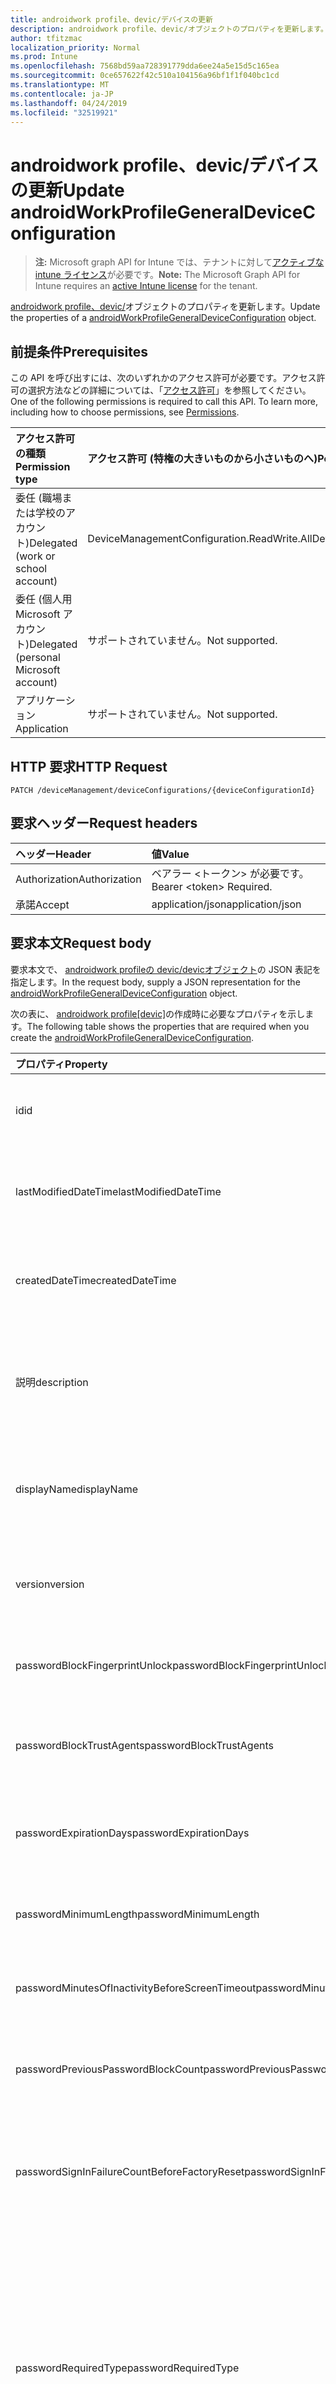 ```yaml
---
title: androidwork profile、devic/デバイスの更新
description: androidwork profile、devic/オブジェクトのプロパティを更新します。
author: tfitzmac
localization_priority: Normal
ms.prod: Intune
ms.openlocfilehash: 7568bd59aa728391779dda6ee24a5e15d5c165ea
ms.sourcegitcommit: 0ce657622f42c510a104156a96bf1f1f040bc1cd
ms.translationtype: MT
ms.contentlocale: ja-JP
ms.lasthandoff: 04/24/2019
ms.locfileid: "32519921"
---
```

# <a name="update-androidworkprofilegeneraldeviceconfiguration"></a><span data-ttu-id="2f2dc-103">androidwork profile、devic/デバイスの更新</span><span class="sxs-lookup"><span data-stu-id="2f2dc-103">Update androidWorkProfileGeneralDeviceConfiguration</span></span>

> <span data-ttu-id="2f2dc-104">**注:** Microsoft graph API for Intune では、テナントに対して[アクティブな intune ライセンス](https://go.microsoft.com/fwlink/?linkid=839381)が必要です。</span><span class="sxs-lookup"><span data-stu-id="2f2dc-104">**Note:** The Microsoft Graph API for Intune requires an [active Intune license](https://go.microsoft.com/fwlink/?linkid=839381) for the tenant.</span></span>

<span data-ttu-id="2f2dc-105">[androidwork profile、devic/](../resources/intune-deviceconfig-androidworkprofilegeneraldeviceconfiguration.md)オブジェクトのプロパティを更新します。</span><span class="sxs-lookup"><span data-stu-id="2f2dc-105">Update the properties of a [androidWorkProfileGeneralDeviceConfiguration](../resources/intune-deviceconfig-androidworkprofilegeneraldeviceconfiguration.md) object.</span></span>

## <a name="prerequisites"></a><span data-ttu-id="2f2dc-106">前提条件</span><span class="sxs-lookup"><span data-stu-id="2f2dc-106">Prerequisites</span></span>
<span data-ttu-id="2f2dc-p101">この API を呼び出すには、次のいずれかのアクセス許可が必要です。アクセス許可の選択方法などの詳細については、「[アクセス許可](/graph/permissions-reference)」を参照してください。</span><span class="sxs-lookup"><span data-stu-id="2f2dc-p101">One of the following permissions is required to call this API. To learn more, including how to choose permissions, see [Permissions](/graph/permissions-reference).</span></span>

|<span data-ttu-id="2f2dc-109">アクセス許可の種類</span><span class="sxs-lookup"><span data-stu-id="2f2dc-109">Permission type</span></span>|<span data-ttu-id="2f2dc-110">アクセス許可 (特権の大きいものから小さいものへ)</span><span class="sxs-lookup"><span data-stu-id="2f2dc-110">Permissions (from most to least privileged)</span></span>|
|:---|:---|
|<span data-ttu-id="2f2dc-111">委任 (職場または学校のアカウント)</span><span class="sxs-lookup"><span data-stu-id="2f2dc-111">Delegated (work or school account)</span></span>|<span data-ttu-id="2f2dc-112">DeviceManagementConfiguration.ReadWrite.All</span><span class="sxs-lookup"><span data-stu-id="2f2dc-112">DeviceManagementConfiguration.ReadWrite.All</span></span>|
|<span data-ttu-id="2f2dc-113">委任 (個人用 Microsoft アカウント)</span><span class="sxs-lookup"><span data-stu-id="2f2dc-113">Delegated (personal Microsoft account)</span></span>|<span data-ttu-id="2f2dc-114">サポートされていません。</span><span class="sxs-lookup"><span data-stu-id="2f2dc-114">Not supported.</span></span>|
|<span data-ttu-id="2f2dc-115">アプリケーション</span><span class="sxs-lookup"><span data-stu-id="2f2dc-115">Application</span></span>|<span data-ttu-id="2f2dc-116">サポートされていません。</span><span class="sxs-lookup"><span data-stu-id="2f2dc-116">Not supported.</span></span>|

## <a name="http-request"></a><span data-ttu-id="2f2dc-117">HTTP 要求</span><span class="sxs-lookup"><span data-stu-id="2f2dc-117">HTTP Request</span></span>
<!-- {
  "blockType": "ignored"
}
-->
``` http
PATCH /deviceManagement/deviceConfigurations/{deviceConfigurationId}
```

## <a name="request-headers"></a><span data-ttu-id="2f2dc-118">要求ヘッダー</span><span class="sxs-lookup"><span data-stu-id="2f2dc-118">Request headers</span></span>
|<span data-ttu-id="2f2dc-119">ヘッダー</span><span class="sxs-lookup"><span data-stu-id="2f2dc-119">Header</span></span>|<span data-ttu-id="2f2dc-120">値</span><span class="sxs-lookup"><span data-stu-id="2f2dc-120">Value</span></span>|
|:---|:---|
|<span data-ttu-id="2f2dc-121">Authorization</span><span class="sxs-lookup"><span data-stu-id="2f2dc-121">Authorization</span></span>|<span data-ttu-id="2f2dc-122">ベアラー &lt;トークン&gt; が必要です。</span><span class="sxs-lookup"><span data-stu-id="2f2dc-122">Bearer &lt;token&gt; Required.</span></span>|
|<span data-ttu-id="2f2dc-123">承諾</span><span class="sxs-lookup"><span data-stu-id="2f2dc-123">Accept</span></span>|<span data-ttu-id="2f2dc-124">application/json</span><span class="sxs-lookup"><span data-stu-id="2f2dc-124">application/json</span></span>|

## <a name="request-body"></a><span data-ttu-id="2f2dc-125">要求本文</span><span class="sxs-lookup"><span data-stu-id="2f2dc-125">Request body</span></span>
<span data-ttu-id="2f2dc-126">要求本文で、 [androidwork profileの devic/devicオブジェクト](../resources/intune-deviceconfig-androidworkprofilegeneraldeviceconfiguration.md)の JSON 表記を指定します。</span><span class="sxs-lookup"><span data-stu-id="2f2dc-126">In the request body, supply a JSON representation for the [androidWorkProfileGeneralDeviceConfiguration](../resources/intune-deviceconfig-androidworkprofilegeneraldeviceconfiguration.md) object.</span></span>

<span data-ttu-id="2f2dc-127">次の表に、 [androidwork profile[devic]](../resources/intune-deviceconfig-androidworkprofilegeneraldeviceconfiguration.md)の作成時に必要なプロパティを示します。</span><span class="sxs-lookup"><span data-stu-id="2f2dc-127">The following table shows the properties that are required when you create the [androidWorkProfileGeneralDeviceConfiguration](../resources/intune-deviceconfig-androidworkprofilegeneraldeviceconfiguration.md).</span></span>

|<span data-ttu-id="2f2dc-128">プロパティ</span><span class="sxs-lookup"><span data-stu-id="2f2dc-128">Property</span></span>|<span data-ttu-id="2f2dc-129">型</span><span class="sxs-lookup"><span data-stu-id="2f2dc-129">Type</span></span>|<span data-ttu-id="2f2dc-130">説明</span><span class="sxs-lookup"><span data-stu-id="2f2dc-130">Description</span></span>|
|:---|:---|:---|
|<span data-ttu-id="2f2dc-131">id</span><span class="sxs-lookup"><span data-stu-id="2f2dc-131">id</span></span>|<span data-ttu-id="2f2dc-132">文字列型 (String)</span><span class="sxs-lookup"><span data-stu-id="2f2dc-132">String</span></span>|<span data-ttu-id="2f2dc-133">エンティティのキー。</span><span class="sxs-lookup"><span data-stu-id="2f2dc-133">Key of the entity.</span></span> <span data-ttu-id="2f2dc-134">[deviceConfiguration](../resources/intune-deviceconfig-deviceconfiguration.md) から継承します</span><span class="sxs-lookup"><span data-stu-id="2f2dc-134">Inherited from [deviceConfiguration](../resources/intune-deviceconfig-deviceconfiguration.md)</span></span>|
|<span data-ttu-id="2f2dc-135">lastModifiedDateTime</span><span class="sxs-lookup"><span data-stu-id="2f2dc-135">lastModifiedDateTime</span></span>|<span data-ttu-id="2f2dc-136">DateTimeOffset</span><span class="sxs-lookup"><span data-stu-id="2f2dc-136">DateTimeOffset</span></span>|<span data-ttu-id="2f2dc-137">オブジェクトの最終更新の DateTime。</span><span class="sxs-lookup"><span data-stu-id="2f2dc-137">DateTime the object was last modified.</span></span> <span data-ttu-id="2f2dc-138">[deviceConfiguration](../resources/intune-deviceconfig-deviceconfiguration.md) から継承します</span><span class="sxs-lookup"><span data-stu-id="2f2dc-138">Inherited from [deviceConfiguration](../resources/intune-deviceconfig-deviceconfiguration.md)</span></span>|
|<span data-ttu-id="2f2dc-139">createdDateTime</span><span class="sxs-lookup"><span data-stu-id="2f2dc-139">createdDateTime</span></span>|<span data-ttu-id="2f2dc-140">DateTimeOffset</span><span class="sxs-lookup"><span data-stu-id="2f2dc-140">DateTimeOffset</span></span>|<span data-ttu-id="2f2dc-141">オブジェクトが作成された DateTime。</span><span class="sxs-lookup"><span data-stu-id="2f2dc-141">DateTime the object was created.</span></span> <span data-ttu-id="2f2dc-142">[deviceConfiguration](../resources/intune-deviceconfig-deviceconfiguration.md) から継承します</span><span class="sxs-lookup"><span data-stu-id="2f2dc-142">Inherited from [deviceConfiguration](../resources/intune-deviceconfig-deviceconfiguration.md)</span></span>|
|<span data-ttu-id="2f2dc-143">説明</span><span class="sxs-lookup"><span data-stu-id="2f2dc-143">description</span></span>|<span data-ttu-id="2f2dc-144">String</span><span class="sxs-lookup"><span data-stu-id="2f2dc-144">String</span></span>|<span data-ttu-id="2f2dc-145">管理者が指定した、デバイス構成についての説明。</span><span class="sxs-lookup"><span data-stu-id="2f2dc-145">Admin provided description of the Device Configuration.</span></span> <span data-ttu-id="2f2dc-146">[deviceConfiguration](../resources/intune-deviceconfig-deviceconfiguration.md) から継承します</span><span class="sxs-lookup"><span data-stu-id="2f2dc-146">Inherited from [deviceConfiguration](../resources/intune-deviceconfig-deviceconfiguration.md)</span></span>|
|<span data-ttu-id="2f2dc-147">displayName</span><span class="sxs-lookup"><span data-stu-id="2f2dc-147">displayName</span></span>|<span data-ttu-id="2f2dc-148">String</span><span class="sxs-lookup"><span data-stu-id="2f2dc-148">String</span></span>|<span data-ttu-id="2f2dc-149">管理者が指定した、デバイス構成の名前。</span><span class="sxs-lookup"><span data-stu-id="2f2dc-149">Admin provided name of the device configuration.</span></span> <span data-ttu-id="2f2dc-150">[deviceConfiguration](../resources/intune-deviceconfig-deviceconfiguration.md) から継承します</span><span class="sxs-lookup"><span data-stu-id="2f2dc-150">Inherited from [deviceConfiguration](../resources/intune-deviceconfig-deviceconfiguration.md)</span></span>|
|<span data-ttu-id="2f2dc-151">version</span><span class="sxs-lookup"><span data-stu-id="2f2dc-151">version</span></span>|<span data-ttu-id="2f2dc-152">Int32</span><span class="sxs-lookup"><span data-stu-id="2f2dc-152">Int32</span></span>|<span data-ttu-id="2f2dc-153">デバイス構成のバージョン。</span><span class="sxs-lookup"><span data-stu-id="2f2dc-153">Version of the device configuration.</span></span> <span data-ttu-id="2f2dc-154">[deviceConfiguration](../resources/intune-deviceconfig-deviceconfiguration.md) から継承します</span><span class="sxs-lookup"><span data-stu-id="2f2dc-154">Inherited from [deviceConfiguration](../resources/intune-deviceconfig-deviceconfiguration.md)</span></span>|
|<span data-ttu-id="2f2dc-155">passwordBlockFingerprintUnlock</span><span class="sxs-lookup"><span data-stu-id="2f2dc-155">passwordBlockFingerprintUnlock</span></span>|<span data-ttu-id="2f2dc-156">ブール型</span><span class="sxs-lookup"><span data-stu-id="2f2dc-156">Boolean</span></span>|<span data-ttu-id="2f2dc-157">指紋によるロック解除を禁止するかどうかを示します。</span><span class="sxs-lookup"><span data-stu-id="2f2dc-157">Indicates whether or not to block fingerprint unlock.</span></span>|
|<span data-ttu-id="2f2dc-158">passwordBlockTrustAgents</span><span class="sxs-lookup"><span data-stu-id="2f2dc-158">passwordBlockTrustAgents</span></span>|<span data-ttu-id="2f2dc-159">Boolean</span><span class="sxs-lookup"><span data-stu-id="2f2dc-159">Boolean</span></span>|<span data-ttu-id="2f2dc-160">Smart Lock や他の信頼エージェントをブロックするかどうかを示します。</span><span class="sxs-lookup"><span data-stu-id="2f2dc-160">Indicates whether or not to block Smart Lock and other trust agents.</span></span>|
|<span data-ttu-id="2f2dc-161">passwordExpirationDays</span><span class="sxs-lookup"><span data-stu-id="2f2dc-161">passwordExpirationDays</span></span>|<span data-ttu-id="2f2dc-162">Int32</span><span class="sxs-lookup"><span data-stu-id="2f2dc-162">Int32</span></span>|<span data-ttu-id="2f2dc-163">パスワードの有効期限が切れるまでの日数。</span><span class="sxs-lookup"><span data-stu-id="2f2dc-163">Number of days before the password expires.</span></span> <span data-ttu-id="2f2dc-164">有効な値は 1 から 365 までです</span><span class="sxs-lookup"><span data-stu-id="2f2dc-164">Valid values 1 to 365</span></span>|
|<span data-ttu-id="2f2dc-165">passwordMinimumLength</span><span class="sxs-lookup"><span data-stu-id="2f2dc-165">passwordMinimumLength</span></span>|<span data-ttu-id="2f2dc-166">Int32</span><span class="sxs-lookup"><span data-stu-id="2f2dc-166">Int32</span></span>|<span data-ttu-id="2f2dc-167">パスワードの最小の長さ。</span><span class="sxs-lookup"><span data-stu-id="2f2dc-167">Minimum length of passwords.</span></span> <span data-ttu-id="2f2dc-168">有効な値は 4 から 16 までです</span><span class="sxs-lookup"><span data-stu-id="2f2dc-168">Valid values 4 to 16</span></span>|
|<span data-ttu-id="2f2dc-169">passwordMinutesOfInactivityBeforeScreenTimeout</span><span class="sxs-lookup"><span data-stu-id="2f2dc-169">passwordMinutesOfInactivityBeforeScreenTimeout</span></span>|<span data-ttu-id="2f2dc-170">Int32</span><span class="sxs-lookup"><span data-stu-id="2f2dc-170">Int32</span></span>|<span data-ttu-id="2f2dc-171">画面がタイムアウトになるまでの非アクティブ時間 (分)。</span><span class="sxs-lookup"><span data-stu-id="2f2dc-171">Minutes of inactivity before the screen times out.</span></span>|
|<span data-ttu-id="2f2dc-172">passwordPreviousPasswordBlockCount</span><span class="sxs-lookup"><span data-stu-id="2f2dc-172">passwordPreviousPasswordBlockCount</span></span>|<span data-ttu-id="2f2dc-173">Int32</span><span class="sxs-lookup"><span data-stu-id="2f2dc-173">Int32</span></span>|<span data-ttu-id="2f2dc-174">ブロックする、以前のパスワードの数。</span><span class="sxs-lookup"><span data-stu-id="2f2dc-174">Number of previous passwords to block.</span></span> <span data-ttu-id="2f2dc-175">有効な値は 0 から 24 までです</span><span class="sxs-lookup"><span data-stu-id="2f2dc-175">Valid values 0 to 24</span></span>|
|<span data-ttu-id="2f2dc-176">passwordSignInFailureCountBeforeFactoryReset</span><span class="sxs-lookup"><span data-stu-id="2f2dc-176">passwordSignInFailureCountBeforeFactoryReset</span></span>|<span data-ttu-id="2f2dc-177">Int32</span><span class="sxs-lookup"><span data-stu-id="2f2dc-177">Int32</span></span>|<span data-ttu-id="2f2dc-178">出荷時の設定にリセットされるまでの、失敗が許可されるサインインの回数。</span><span class="sxs-lookup"><span data-stu-id="2f2dc-178">Number of sign in failures allowed before factory reset.</span></span> <span data-ttu-id="2f2dc-179">有効な値は1から16までです</span><span class="sxs-lookup"><span data-stu-id="2f2dc-179">Valid values 1 to 16</span></span>|
|<span data-ttu-id="2f2dc-180">passwordRequiredType</span><span class="sxs-lookup"><span data-stu-id="2f2dc-180">passwordRequiredType</span></span>|[<span data-ttu-id="2f2dc-181">androidWorkProfileRequiredPasswordType</span><span class="sxs-lookup"><span data-stu-id="2f2dc-181">androidWorkProfileRequiredPasswordType</span></span>](../resources/intune-deviceconfig-androidworkprofilerequiredpasswordtype.md)|<span data-ttu-id="2f2dc-182">必要なパスワードの種類。</span><span class="sxs-lookup"><span data-stu-id="2f2dc-182">Type of password that is required.</span></span> <span data-ttu-id="2f2dc-183">可能な値は、`deviceDefault`、`lowSecurityBiometric`、`required`、`atLeastNumeric`、`numericComplex`、`atLeastAlphabetic`、`atLeastAlphanumeric`、`alphanumericWithSymbols` です。</span><span class="sxs-lookup"><span data-stu-id="2f2dc-183">Possible values are: `deviceDefault`, `lowSecurityBiometric`, `required`, `atLeastNumeric`, `numericComplex`, `atLeastAlphabetic`, `atLeastAlphanumeric`, `alphanumericWithSymbols`.</span></span>|
|<span data-ttu-id="2f2dc-184">workProfileDataSharingType</span><span class="sxs-lookup"><span data-stu-id="2f2dc-184">workProfileDataSharingType</span></span>|[<span data-ttu-id="2f2dc-185">androidWorkProfileCrossProfileDataSharingType</span><span class="sxs-lookup"><span data-stu-id="2f2dc-185">androidWorkProfileCrossProfileDataSharingType</span></span>](../resources/intune-deviceconfig-androidworkprofilecrossprofiledatasharingtype.md)|<span data-ttu-id="2f2dc-186">許可されているデータ共有の種類。</span><span class="sxs-lookup"><span data-stu-id="2f2dc-186">Type of data sharing that is allowed.</span></span> <span data-ttu-id="2f2dc-187">可能な値は、`deviceDefault`、`preventAny`、`allowPersonalToWork`、`noRestrictions` です。</span><span class="sxs-lookup"><span data-stu-id="2f2dc-187">Possible values are: `deviceDefault`, `preventAny`, `allowPersonalToWork`, `noRestrictions`.</span></span>|
|<span data-ttu-id="2f2dc-188">workProfileBlockNotificationsWhileDeviceLocked</span><span class="sxs-lookup"><span data-stu-id="2f2dc-188">workProfileBlockNotificationsWhileDeviceLocked</span></span>|<span data-ttu-id="2f2dc-189">ブール型</span><span class="sxs-lookup"><span data-stu-id="2f2dc-189">Boolean</span></span>|<span data-ttu-id="2f2dc-190">デバイスがロックされているときに通知をブロックするかどうかを示します。</span><span class="sxs-lookup"><span data-stu-id="2f2dc-190">Indicates whether or not to block notifications while device locked.</span></span>|
|<span data-ttu-id="2f2dc-191">ワークワークプロファイルのアカウント</span><span class="sxs-lookup"><span data-stu-id="2f2dc-191">workProfileBlockAddingAccounts</span></span>|<span data-ttu-id="2f2dc-192">ブール型</span><span class="sxs-lookup"><span data-stu-id="2f2dc-192">Boolean</span></span>|<span data-ttu-id="2f2dc-193">ユーザーが作業プロファイルでアカウントを追加または削除することを禁止します。</span><span class="sxs-lookup"><span data-stu-id="2f2dc-193">Block users from adding/removing accounts in work profile.</span></span>|
|<span data-ttu-id="2f2dc-194">workProfileBluetoothEnableContactSharing</span><span class="sxs-lookup"><span data-stu-id="2f2dc-194">workProfileBluetoothEnableContactSharing</span></span>|<span data-ttu-id="2f2dc-195">ブール型</span><span class="sxs-lookup"><span data-stu-id="2f2dc-195">Boolean</span></span>|<span data-ttu-id="2f2dc-196">bluetooth デバイスがエンタープライズの連絡先にアクセスできるようにします。</span><span class="sxs-lookup"><span data-stu-id="2f2dc-196">Allow bluetooth devices to access enterprise contacts.</span></span>|
|<span data-ttu-id="2f2dc-197">workProfileBlockScreenCapture</span><span class="sxs-lookup"><span data-stu-id="2f2dc-197">workProfileBlockScreenCapture</span></span>|<span data-ttu-id="2f2dc-198">ブール型</span><span class="sxs-lookup"><span data-stu-id="2f2dc-198">Boolean</span></span>|<span data-ttu-id="2f2dc-199">作業プロファイルの画面キャプチャをブロックします。</span><span class="sxs-lookup"><span data-stu-id="2f2dc-199">Block screen capture in work profile.</span></span>|
|<span data-ttu-id="2f2dc-200">work profileblockクロスバープロファイル ecallerid</span><span class="sxs-lookup"><span data-stu-id="2f2dc-200">workProfileBlockCrossProfileCallerId</span></span>|<span data-ttu-id="2f2dc-201">ブール型</span><span class="sxs-lookup"><span data-stu-id="2f2dc-201">Boolean</span></span>|<span data-ttu-id="2f2dc-202">[ブロック表示作業プロファイルの発信者番号を個人プロファイルに表示する。</span><span class="sxs-lookup"><span data-stu-id="2f2dc-202">Block display work profile caller ID in personal profile.</span></span>|
|<span data-ttu-id="2f2dc-203">workProfileBlockCamera</span><span class="sxs-lookup"><span data-stu-id="2f2dc-203">workProfileBlockCamera</span></span>|<span data-ttu-id="2f2dc-204">ブール型</span><span class="sxs-lookup"><span data-stu-id="2f2dc-204">Boolean</span></span>|<span data-ttu-id="2f2dc-205">作業プロファイルカメラをブロックします。</span><span class="sxs-lookup"><span data-stu-id="2f2dc-205">Block work profile camera.</span></span>|
|<span data-ttu-id="2f2dc-206">workProfileBlockCrossProfileContactsSearch</span><span class="sxs-lookup"><span data-stu-id="2f2dc-206">workProfileBlockCrossProfileContactsSearch</span></span>|<span data-ttu-id="2f2dc-207">ブール型</span><span class="sxs-lookup"><span data-stu-id="2f2dc-207">Boolean</span></span>|<span data-ttu-id="2f2dc-208">個人用プロファイルでの作業プロファイルの連絡先の使用を禁止します。</span><span class="sxs-lookup"><span data-stu-id="2f2dc-208">Block work profile contacts availability in personal profile.</span></span>|
|<span data-ttu-id="2f2dc-209">workProfileBlockCrossProfileCopyPaste</span><span class="sxs-lookup"><span data-stu-id="2f2dc-209">workProfileBlockCrossProfileCopyPaste</span></span>|<span data-ttu-id="2f2dc-210">ブール型</span><span class="sxs-lookup"><span data-stu-id="2f2dc-210">Boolean</span></span>|<span data-ttu-id="2f2dc-211">[クロスプロファイルコピー/貼り付けを許可する] の設定が有効になっているかどうかを示すブール値。</span><span class="sxs-lookup"><span data-stu-id="2f2dc-211">Boolean that indicates if the setting disallow cross profile copy/paste is enabled.</span></span>|
|<span data-ttu-id="2f2dc-212">work profiledefaultapppermissionpolicy</span><span class="sxs-lookup"><span data-stu-id="2f2dc-212">workProfileDefaultAppPermissionPolicy</span></span>|[<span data-ttu-id="2f2dc-213">androidWorkProfileDefaultAppPermissionPolicyType</span><span class="sxs-lookup"><span data-stu-id="2f2dc-213">androidWorkProfileDefaultAppPermissionPolicyType</span></span>](../resources/intune-deviceconfig-androidworkprofiledefaultapppermissionpolicytype.md)|<span data-ttu-id="2f2dc-214">必要なパスワードの種類。</span><span class="sxs-lookup"><span data-stu-id="2f2dc-214">Type of password that is required.</span></span> <span data-ttu-id="2f2dc-215">可能な値は、`deviceDefault`、`prompt`、`autoGrant`、`autoDeny` です。</span><span class="sxs-lookup"><span data-stu-id="2f2dc-215">Possible values are: `deviceDefault`, `prompt`, `autoGrant`, `autoDeny`.</span></span>|
|<span data-ttu-id="2f2dc-216">。 workprofilepasswordblockfingerprintunlock</span><span class="sxs-lookup"><span data-stu-id="2f2dc-216">workProfilePasswordBlockFingerprintUnlock</span></span>|<span data-ttu-id="2f2dc-217">ブール型</span><span class="sxs-lookup"><span data-stu-id="2f2dc-217">Boolean</span></span>|<span data-ttu-id="2f2dc-218">ワークプロファイルの指紋のロック解除をブロックするかどうかを示します。</span><span class="sxs-lookup"><span data-stu-id="2f2dc-218">Indicates whether or not to block fingerprint unlock for work profile.</span></span>|
|<span data-ttu-id="2f2dc-219">workProfilePasswordBlockTrustAgents</span><span class="sxs-lookup"><span data-stu-id="2f2dc-219">workProfilePasswordBlockTrustAgents</span></span>|<span data-ttu-id="2f2dc-220">ブール型</span><span class="sxs-lookup"><span data-stu-id="2f2dc-220">Boolean</span></span>|<span data-ttu-id="2f2dc-221">ワークプロファイルのスマートロックおよびその他の信頼エージェントを禁止するかどうかを示します。</span><span class="sxs-lookup"><span data-stu-id="2f2dc-221">Indicates whether or not to block Smart Lock and other trust agents for work profile.</span></span>|
|<span data-ttu-id="2f2dc-222">workProfilePasswordExpirationDays</span><span class="sxs-lookup"><span data-stu-id="2f2dc-222">workProfilePasswordExpirationDays</span></span>|<span data-ttu-id="2f2dc-223">Int32</span><span class="sxs-lookup"><span data-stu-id="2f2dc-223">Int32</span></span>|<span data-ttu-id="2f2dc-224">作業プロファイルのパスワードが期限切れになるまでの日数。</span><span class="sxs-lookup"><span data-stu-id="2f2dc-224">Number of days before the work profile password expires.</span></span> <span data-ttu-id="2f2dc-225">有効な値は 1 から 365 までです</span><span class="sxs-lookup"><span data-stu-id="2f2dc-225">Valid values 1 to 365</span></span>|
|<span data-ttu-id="2f2dc-226">workProfilePasswordMinimumLength</span><span class="sxs-lookup"><span data-stu-id="2f2dc-226">workProfilePasswordMinimumLength</span></span>|<span data-ttu-id="2f2dc-227">Int32</span><span class="sxs-lookup"><span data-stu-id="2f2dc-227">Int32</span></span>|<span data-ttu-id="2f2dc-228">ワークプロファイルのパスワードの最小の長さ。</span><span class="sxs-lookup"><span data-stu-id="2f2dc-228">Minimum length of work profile password.</span></span> <span data-ttu-id="2f2dc-229">有効な値は 4 から 16 までです</span><span class="sxs-lookup"><span data-stu-id="2f2dc-229">Valid values 4 to 16</span></span>|
|<span data-ttu-id="2f2dc-230">ワークプロファイルのパスワード minnumericcharacters</span><span class="sxs-lookup"><span data-stu-id="2f2dc-230">workProfilePasswordMinNumericCharacters</span></span>|<span data-ttu-id="2f2dc-231">Int32</span><span class="sxs-lookup"><span data-stu-id="2f2dc-231">Int32</span></span>|<span data-ttu-id="2f2dc-232">作業プロファイルのパスワードに必要な数字の最小数。</span><span class="sxs-lookup"><span data-stu-id="2f2dc-232">Minimum # of numeric characters required in work profile password.</span></span> <span data-ttu-id="2f2dc-233">有効な値は1から10までです</span><span class="sxs-lookup"><span data-stu-id="2f2dc-233">Valid values 1 to 10</span></span>|
|<span data-ttu-id="2f2dc-234">workProfilePasswordMinNonLetterCharacters</span><span class="sxs-lookup"><span data-stu-id="2f2dc-234">workProfilePasswordMinNonLetterCharacters</span></span>|<span data-ttu-id="2f2dc-235">Int32</span><span class="sxs-lookup"><span data-stu-id="2f2dc-235">Int32</span></span>|<span data-ttu-id="2f2dc-236">作業プロファイルのパスワードに必要な文字以外の文字数の最小値。</span><span class="sxs-lookup"><span data-stu-id="2f2dc-236">Minimum # of non-letter characters required in work profile password.</span></span> <span data-ttu-id="2f2dc-237">有効な値は1から10までです</span><span class="sxs-lookup"><span data-stu-id="2f2dc-237">Valid values 1 to 10</span></span>|
|<span data-ttu-id="2f2dc-238">workProfilePasswordMinLetterCharacters</span><span class="sxs-lookup"><span data-stu-id="2f2dc-238">workProfilePasswordMinLetterCharacters</span></span>|<span data-ttu-id="2f2dc-239">Int32</span><span class="sxs-lookup"><span data-stu-id="2f2dc-239">Int32</span></span>|<span data-ttu-id="2f2dc-240">作業プロファイルのパスワードに必要な文字数の最小値。</span><span class="sxs-lookup"><span data-stu-id="2f2dc-240">Minimum # of letter characters required in work profile password.</span></span> <span data-ttu-id="2f2dc-241">有効な値は1から10までです</span><span class="sxs-lookup"><span data-stu-id="2f2dc-241">Valid values 1 to 10</span></span>|
|<span data-ttu-id="2f2dc-242">workProfilePasswordMinLowerCaseCharacters</span><span class="sxs-lookup"><span data-stu-id="2f2dc-242">workProfilePasswordMinLowerCaseCharacters</span></span>|<span data-ttu-id="2f2dc-243">Int32</span><span class="sxs-lookup"><span data-stu-id="2f2dc-243">Int32</span></span>|<span data-ttu-id="2f2dc-244">作業プロファイルのパスワードに必要な小文字の最小文字数。</span><span class="sxs-lookup"><span data-stu-id="2f2dc-244">Minimum # of lower-case characters required in work profile password.</span></span> <span data-ttu-id="2f2dc-245">有効な値は1から10までです</span><span class="sxs-lookup"><span data-stu-id="2f2dc-245">Valid values 1 to 10</span></span>|
|<span data-ttu-id="2f2dc-246">workProfilePasswordMinUpperCaseCharacters</span><span class="sxs-lookup"><span data-stu-id="2f2dc-246">workProfilePasswordMinUpperCaseCharacters</span></span>|<span data-ttu-id="2f2dc-247">Int32</span><span class="sxs-lookup"><span data-stu-id="2f2dc-247">Int32</span></span>|<span data-ttu-id="2f2dc-248">作業プロファイルのパスワードに必要な大文字と小文字の最小値。</span><span class="sxs-lookup"><span data-stu-id="2f2dc-248">Minimum # of upper-case characters required in work profile password.</span></span> <span data-ttu-id="2f2dc-249">有効な値は1から10までです</span><span class="sxs-lookup"><span data-stu-id="2f2dc-249">Valid values 1 to 10</span></span>|
|<span data-ttu-id="2f2dc-250">ワークスペースのパスワードを入力する</span><span class="sxs-lookup"><span data-stu-id="2f2dc-250">workProfilePasswordMinSymbolCharacters</span></span>|<span data-ttu-id="2f2dc-251">Int32</span><span class="sxs-lookup"><span data-stu-id="2f2dc-251">Int32</span></span>|<span data-ttu-id="2f2dc-252">作業プロファイルのパスワードに必要な記号の最小数。</span><span class="sxs-lookup"><span data-stu-id="2f2dc-252">Minimum # of symbols required in work profile password.</span></span> <span data-ttu-id="2f2dc-253">有効な値は1から10までです</span><span class="sxs-lookup"><span data-stu-id="2f2dc-253">Valid values 1 to 10</span></span>|
|<span data-ttu-id="2f2dc-254">workProfilePasswordMinutesOfInactivityBeforeScreenTimeout</span><span class="sxs-lookup"><span data-stu-id="2f2dc-254">workProfilePasswordMinutesOfInactivityBeforeScreenTimeout</span></span>|<span data-ttu-id="2f2dc-255">Int32</span><span class="sxs-lookup"><span data-stu-id="2f2dc-255">Int32</span></span>|<span data-ttu-id="2f2dc-256">画面がタイムアウトになるまでの非アクティブ時間 (分)。</span><span class="sxs-lookup"><span data-stu-id="2f2dc-256">Minutes of inactivity before the screen times out.</span></span>|
|<span data-ttu-id="2f2dc-257">workProfilePasswordPreviousPasswordBlockCount</span><span class="sxs-lookup"><span data-stu-id="2f2dc-257">workProfilePasswordPreviousPasswordBlockCount</span></span>|<span data-ttu-id="2f2dc-258">Int32</span><span class="sxs-lookup"><span data-stu-id="2f2dc-258">Int32</span></span>|<span data-ttu-id="2f2dc-259">ブロックする、以前の作業プロファイルのパスワードの数。</span><span class="sxs-lookup"><span data-stu-id="2f2dc-259">Number of previous work profile passwords to block.</span></span> <span data-ttu-id="2f2dc-260">有効な値は 0 から 24 までです</span><span class="sxs-lookup"><span data-stu-id="2f2dc-260">Valid values 0 to 24</span></span>|
|<span data-ttu-id="2f2dc-261">workProfilePasswordSignInFailureCountBeforeFactoryReset</span><span class="sxs-lookup"><span data-stu-id="2f2dc-261">workProfilePasswordSignInFailureCountBeforeFactoryReset</span></span>|<span data-ttu-id="2f2dc-262">Int32</span><span class="sxs-lookup"><span data-stu-id="2f2dc-262">Int32</span></span>|<span data-ttu-id="2f2dc-263">作業プロファイルが削除され、すべての企業データが削除されるまでに許可されるサインイン失敗回数。</span><span class="sxs-lookup"><span data-stu-id="2f2dc-263">Number of sign in failures allowed before work profile is removed and all corporate data deleted.</span></span> <span data-ttu-id="2f2dc-264">有効な値は1から16までです</span><span class="sxs-lookup"><span data-stu-id="2f2dc-264">Valid values 1 to 16</span></span>|
|<span data-ttu-id="2f2dc-265">workProfilePasswordRequiredType</span><span class="sxs-lookup"><span data-stu-id="2f2dc-265">workProfilePasswordRequiredType</span></span>|[<span data-ttu-id="2f2dc-266">androidWorkProfileRequiredPasswordType</span><span class="sxs-lookup"><span data-stu-id="2f2dc-266">androidWorkProfileRequiredPasswordType</span></span>](../resources/intune-deviceconfig-androidworkprofilerequiredpasswordtype.md)|<span data-ttu-id="2f2dc-267">必要な業務プロファイルのパスワードの種類。</span><span class="sxs-lookup"><span data-stu-id="2f2dc-267">Type of work profile password that is required.</span></span> <span data-ttu-id="2f2dc-268">可能な値は、`deviceDefault`、`lowSecurityBiometric`、`required`、`atLeastNumeric`、`numericComplex`、`atLeastAlphabetic`、`atLeastAlphanumeric`、`alphanumericWithSymbols` です。</span><span class="sxs-lookup"><span data-stu-id="2f2dc-268">Possible values are: `deviceDefault`, `lowSecurityBiometric`, `required`, `atLeastNumeric`, `numericComplex`, `atLeastAlphabetic`, `atLeastAlphanumeric`, `alphanumericWithSymbols`.</span></span>|
|<span data-ttu-id="2f2dc-269">次</span><span class="sxs-lookup"><span data-stu-id="2f2dc-269">workProfileRequirePassword</span></span>|<span data-ttu-id="2f2dc-270">ブール型</span><span class="sxs-lookup"><span data-stu-id="2f2dc-270">Boolean</span></span>|<span data-ttu-id="2f2dc-271">パスワードが必要です。または職場プロファイルでは使用できません</span><span class="sxs-lookup"><span data-stu-id="2f2dc-271">Password is required or not for work profile</span></span>|
|<span data-ttu-id="2f2dc-272">securityRequireVerifyApps</span><span class="sxs-lookup"><span data-stu-id="2f2dc-272">securityRequireVerifyApps</span></span>|<span data-ttu-id="2f2dc-273">Boolean</span><span class="sxs-lookup"><span data-stu-id="2f2dc-273">Boolean</span></span>|<span data-ttu-id="2f2dc-274">Android の検証アプリ機能をオンにするよう要求します。</span><span class="sxs-lookup"><span data-stu-id="2f2dc-274">Require the Android Verify apps feature is turned on.</span></span>|



## <a name="response"></a><span data-ttu-id="2f2dc-275">応答</span><span class="sxs-lookup"><span data-stu-id="2f2dc-275">Response</span></span>
<span data-ttu-id="2f2dc-276">成功した場合、このメソッド`200 OK`は応答コードと、応答本文で更新された[androidwork profileprofiledevicオブジェクト](../resources/intune-deviceconfig-androidworkprofilegeneraldeviceconfiguration.md)を返します。</span><span class="sxs-lookup"><span data-stu-id="2f2dc-276">If successful, this method returns a `200 OK` response code and an updated [androidWorkProfileGeneralDeviceConfiguration](../resources/intune-deviceconfig-androidworkprofilegeneraldeviceconfiguration.md) object in the response body.</span></span>

## <a name="example"></a><span data-ttu-id="2f2dc-277">例</span><span class="sxs-lookup"><span data-stu-id="2f2dc-277">Example</span></span>

### <a name="request"></a><span data-ttu-id="2f2dc-278">要求</span><span class="sxs-lookup"><span data-stu-id="2f2dc-278">Request</span></span>
<span data-ttu-id="2f2dc-279">以下は、要求の例です。</span><span class="sxs-lookup"><span data-stu-id="2f2dc-279">Here is an example of the request.</span></span>
``` http
PATCH https://graph.microsoft.com/v1.0/deviceManagement/deviceConfigurations/{deviceConfigurationId}
Content-type: application/json
Content-length: 1831

{
  "@odata.type": "#microsoft.graph.androidWorkProfileGeneralDeviceConfiguration",
  "description": "Description value",
  "displayName": "Display Name value",
  "version": 7,
  "passwordBlockFingerprintUnlock": true,
  "passwordBlockTrustAgents": true,
  "passwordExpirationDays": 6,
  "passwordMinimumLength": 5,
  "passwordMinutesOfInactivityBeforeScreenTimeout": 14,
  "passwordPreviousPasswordBlockCount": 2,
  "passwordSignInFailureCountBeforeFactoryReset": 12,
  "passwordRequiredType": "lowSecurityBiometric",
  "workProfileDataSharingType": "preventAny",
  "workProfileBlockNotificationsWhileDeviceLocked": true,
  "workProfileBlockAddingAccounts": true,
  "workProfileBluetoothEnableContactSharing": true,
  "workProfileBlockScreenCapture": true,
  "workProfileBlockCrossProfileCallerId": true,
  "workProfileBlockCamera": true,
  "workProfileBlockCrossProfileContactsSearch": true,
  "workProfileBlockCrossProfileCopyPaste": true,
  "workProfileDefaultAppPermissionPolicy": "prompt",
  "workProfilePasswordBlockFingerprintUnlock": true,
  "workProfilePasswordBlockTrustAgents": true,
  "workProfilePasswordExpirationDays": 1,
  "workProfilePasswordMinimumLength": 0,
  "workProfilePasswordMinNumericCharacters": 7,
  "workProfilePasswordMinNonLetterCharacters": 9,
  "workProfilePasswordMinLetterCharacters": 6,
  "workProfilePasswordMinLowerCaseCharacters": 9,
  "workProfilePasswordMinUpperCaseCharacters": 9,
  "workProfilePasswordMinSymbolCharacters": 6,
  "workProfilePasswordMinutesOfInactivityBeforeScreenTimeout": 9,
  "workProfilePasswordPreviousPasswordBlockCount": 13,
  "workProfilePasswordSignInFailureCountBeforeFactoryReset": 7,
  "workProfilePasswordRequiredType": "lowSecurityBiometric",
  "workProfileRequirePassword": true,
  "securityRequireVerifyApps": true
}
```

### <a name="response"></a><span data-ttu-id="2f2dc-280">応答</span><span class="sxs-lookup"><span data-stu-id="2f2dc-280">Response</span></span>
<span data-ttu-id="2f2dc-p126">以下は、応答の例です。注:簡潔にするために、ここに示す応答オブジェクトは切り詰められている場合があります。すべてのプロパティは実際の呼び出しから返されます。</span><span class="sxs-lookup"><span data-stu-id="2f2dc-p126">Here is an example of the response. Note: The response object shown here may be truncated for brevity. All of the properties will be returned from an actual call.</span></span>
``` http
HTTP/1.1 200 OK
Content-Type: application/json
Content-Length: 2003

{
  "@odata.type": "#microsoft.graph.androidWorkProfileGeneralDeviceConfiguration",
  "id": "6decda7e-da7e-6dec-7eda-ec6d7edaec6d",
  "lastModifiedDateTime": "2017-01-01T00:00:35.1329464-08:00",
  "createdDateTime": "2017-01-01T00:02:43.5775965-08:00",
  "description": "Description value",
  "displayName": "Display Name value",
  "version": 7,
  "passwordBlockFingerprintUnlock": true,
  "passwordBlockTrustAgents": true,
  "passwordExpirationDays": 6,
  "passwordMinimumLength": 5,
  "passwordMinutesOfInactivityBeforeScreenTimeout": 14,
  "passwordPreviousPasswordBlockCount": 2,
  "passwordSignInFailureCountBeforeFactoryReset": 12,
  "passwordRequiredType": "lowSecurityBiometric",
  "workProfileDataSharingType": "preventAny",
  "workProfileBlockNotificationsWhileDeviceLocked": true,
  "workProfileBlockAddingAccounts": true,
  "workProfileBluetoothEnableContactSharing": true,
  "workProfileBlockScreenCapture": true,
  "workProfileBlockCrossProfileCallerId": true,
  "workProfileBlockCamera": true,
  "workProfileBlockCrossProfileContactsSearch": true,
  "workProfileBlockCrossProfileCopyPaste": true,
  "workProfileDefaultAppPermissionPolicy": "prompt",
  "workProfilePasswordBlockFingerprintUnlock": true,
  "workProfilePasswordBlockTrustAgents": true,
  "workProfilePasswordExpirationDays": 1,
  "workProfilePasswordMinimumLength": 0,
  "workProfilePasswordMinNumericCharacters": 7,
  "workProfilePasswordMinNonLetterCharacters": 9,
  "workProfilePasswordMinLetterCharacters": 6,
  "workProfilePasswordMinLowerCaseCharacters": 9,
  "workProfilePasswordMinUpperCaseCharacters": 9,
  "workProfilePasswordMinSymbolCharacters": 6,
  "workProfilePasswordMinutesOfInactivityBeforeScreenTimeout": 9,
  "workProfilePasswordPreviousPasswordBlockCount": 13,
  "workProfilePasswordSignInFailureCountBeforeFactoryReset": 7,
  "workProfilePasswordRequiredType": "lowSecurityBiometric",
  "workProfileRequirePassword": true,
  "securityRequireVerifyApps": true
}
```



